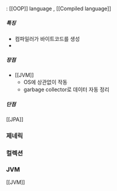: [[OOP]] language ,  [[Compiled language]]

##### 특징
- 컴파일러가 바이트코드를 생성
- 

##### 장점
- [[JVM]]
	- OS에 상관없이 작동
	- garbage collector로 데이터 자동 정리
##### 단점


[[JPA]]

### 제네릭
### 컬렉션
### JVM
[[JVM]]